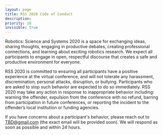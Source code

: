 ```yaml
---
layout: page
title: RSS 2020 Code of Conduct
description: 
priority: 10
invisible: true
---
```


Robotics: Science and Systems 2020 is a space for exchanging ideas,
sharing thoughts, engaging in productive debates, creating
professional connections, and learning about exciting robotics
research. We expect all participants to engage in open, respectful
discourse that creates a safe and productive environment for everyone.

RSS 2020 is committed to ensuring all participants have a positive
experience at the virtual conference, and will not tolerate any
harassment, discremination, personal attacks, disruption, or
bullying. Participants who are asked to stop such behavior are
expected to do so immediately. RSS 2020 may take any action in
response to inappropriate behavior including: warning the offender,
expulsion from the conference with no refund, barring from
participation in future conferences, or reporting the incident to the
offender’s local institution or funding agencies.

If you have concerns about a participant's behavior, please reach out
to TBD@gmail.com (the exact email will be provided soon). We will
respond as soon as possible and within 24 hours.
